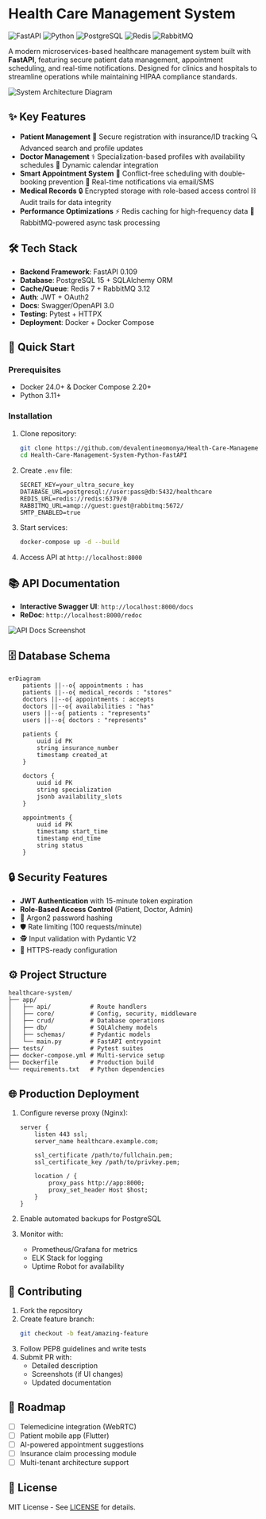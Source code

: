 # Health Care Management System

![FastAPI](https://img.shields.io/badge/FastAPI-0.109.0-009688?logo=fastapi) ![Python](https://img.shields.io/badge/Python-3.11+-3776AB?logo=python) ![PostgreSQL](https://img.shields.io/badge/PostgreSQL-15-4169E1?logo=postgresql) ![Redis](https://img.shields.io/badge/Redis-7.0.5-DC382D?logo=redis) ![RabbitMQ](https://img.shields.io/badge/RabbitMQ-3.12-FF6600?logo=rabbitmq)

A modern microservices-based healthcare management system built with **FastAPI**, featuring secure patient data management, appointment scheduling, and real-time notifications. Designed for clinics and hospitals to streamline operations while maintaining HIPAA compliance standards.

![System Architecture Diagram](/path/to/architecture.png) <!-- Add actual diagram path -->

## ✨ Key Features

- **Patient Management**
  📝 Secure registration with insurance/ID tracking
  🔍 Advanced search and profile updates
- **Doctor Management**
  ⚕️ Specialization-based profiles with availability schedules
  📅 Dynamic calendar integration
- **Smart Appointment System**
  🚨 Conflict-free scheduling with double-booking prevention
  🔔 Real-time notifications via email/SMS
- **Medical Records**
  🔒 Encrypted storage with role-based access control
  ⛓️ Audit trails for data integrity
- **Performance Optimizations**
  ⚡ Redis caching for high-frequency data
  🐇 RabbitMQ-powered async task processing

## 🛠 Tech Stack

- **Backend Framework**: FastAPI 0.109
- **Database**: PostgreSQL 15 + SQLAlchemy ORM
- **Cache/Queue**: Redis 7 + RabbitMQ 3.12
- **Auth**: JWT + OAuth2
- **Docs**: Swagger/OpenAPI 3.0
- **Testing**: Pytest + HTTPX
- **Deployment**: Docker + Docker Compose

## 🚀 Quick Start

### Prerequisites

- Docker 24.0+ & Docker Compose 2.20+
- Python 3.11+

### Installation

1. Clone repository:
   ```bash
   git clone https://github.com/devalentineomonya/Health-Care-Management-System-Python-FastAPI.git
   cd Health-Care-Management-System-Python-FastAPI
   ```
2. Create `.env` file:
   ```env
   SECRET_KEY=your_ultra_secure_key
   DATABASE_URL=postgresql://user:pass@db:5432/healthcare
   REDIS_URL=redis://redis:6379/0
   RABBITMQ_URL=amqp://guest:guest@rabbitmq:5672/
   SMTP_ENABLED=true
   ```
3. Start services:
   ```bash
   docker-compose up -d --build
   ```
4. Access API at `http://localhost:8000`

## 📚 API Documentation

- **Interactive Swagger UI**: `http://localhost:8000/docs`
- **ReDoc**: `http://localhost:8000/redoc`

![API Docs Screenshot](/path/to/swagger-screenshot.png) <!-- Add screenshot -->

## 🗄 Database Schema

```mermaid
erDiagram
    patients ||--o{ appointments : has
    patients ||--o{ medical_records : "stores"
    doctors ||--o{ appointments : accepts
    doctors ||--o{ availabilities : "has"
    users ||--o{ patients : "represents"
    users ||--o{ doctors : "represents"

    patients {
        uuid id PK
        string insurance_number
        timestamp created_at
    }

    doctors {
        uuid id PK
        string specialization
        jsonb availability_slots
    }

    appointments {
        uuid id PK
        timestamp start_time
        timestamp end_time
        string status
    }
```

## 🔒 Security Features

- **JWT Authentication** with 15-minute token expiration
- **Role-Based Access Control** (Patient, Doctor, Admin)
- 🔑 Argon2 password hashing
- 🛡️ Rate limiting (100 requests/minute)
- 🕵️ Input validation with Pydantic V2
- 🔐 HTTPS-ready configuration

## ⚙️ Project Structure

```
healthcare-system/
├── app/
│   ├── api/           # Route handlers
│   ├── core/          # Config, security, middleware
│   ├── crud/          # Database operations
│   ├── db/            # SQLAlchemy models
│   ├── schemas/       # Pydantic models
│   └── main.py        # FastAPI entrypoint
├── tests/             # Pytest suites
├── docker-compose.yml # Multi-service setup
├── Dockerfile         # Production build
└── requirements.txt   # Python dependencies
```

## 🌐 Production Deployment

1. Configure reverse proxy (Nginx):

   ```nginx
   server {
       listen 443 ssl;
       server_name healthcare.example.com;

       ssl_certificate /path/to/fullchain.pem;
       ssl_certificate_key /path/to/privkey.pem;

       location / {
           proxy_pass http://app:8000;
           proxy_set_header Host $host;
       }
   }
   ```

2. Enable automated backups for PostgreSQL
3. Monitor with:
   - Prometheus/Grafana for metrics
   - ELK Stack for logging
   - Uptime Robot for availability

## 🤝 Contributing

1. Fork the repository
2. Create feature branch:
   ```bash
   git checkout -b feat/amazing-feature
   ```
3. Follow PEP8 guidelines and write tests
4. Submit PR with:
   - Detailed description
   - Screenshots (if UI changes)
   - Updated documentation

## 🚧 Roadmap

- [ ] Telemedicine integration (WebRTC)
- [ ] Patient mobile app (Flutter)
- [ ] AI-powered appointment suggestions
- [ ] Insurance claim processing module
- [ ] Multi-tenant architecture support

## 📄 License

MIT License - See [LICENSE](LICENSE) for details.
